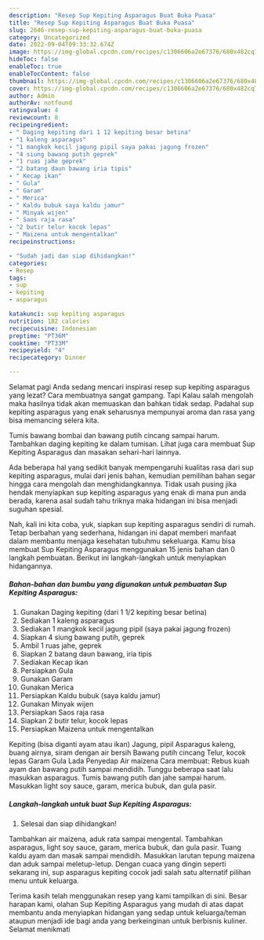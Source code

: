 ```yaml
---
description: "Resep Sup Kepiting Asparagus Buat Buka Puasa"
title: "Resep Sup Kepiting Asparagus Buat Buka Puasa"
slug: 2646-resep-sup-kepiting-asparagus-buat-buka-puasa
category: Uncategorized
date: 2022-09-04T09:33:32.674Z
image: https://img-global.cpcdn.com/recipes/c1306606a2e67376/680x482cq70/sup-kepiting-asparagus-foto-resep-utama.jpg
hideToc: false
enableToc: true
enableTocContent: false
thumbnail: https://img-global.cpcdn.com/recipes/c1306606a2e67376/680x482cq70/sup-kepiting-asparagus-foto-resep-utama.jpg
cover: https://img-global.cpcdn.com/recipes/c1306606a2e67376/680x482cq70/sup-kepiting-asparagus-foto-resep-utama.jpg
author: Admin
authorAv: notfound
ratingvalue: 4
reviewcount: 8
recipeingredient:
- " Daging kepiting dari 1 12 kepiting besar betina"
- "1 kaleng asparagus"
- "1 mangkok kecil jagung pipil saya pakai jagung frozen"
- "4 siung bawang putih geprek"
- "1 ruas jahe geprek"
- "2 batang daun bawang iria tipis"
- " Kecap ikan"
- " Gula"
- " Garam"
- " Merica"
- " Kaldu bubuk saya kaldu jamur"
- " Minyak wijen"
- " Saos raja rasa"
- "2 butir telur kocok lepas"
- " Maizena untuk mengentalkan"
recipeinstructions:

- "Sudah jadi dan siap dihidangkan!"
categories:
- Resep
tags:
- sup
- kepiting
- asparagus

katakunci: sup kepiting asparagus 
nutrition: 182 calories
recipecuisine: Indonesian
preptime: "PT36M"
cooktime: "PT33M"
recipeyield: "4"
recipecategory: Dinner

---
```



Selamat pagi Anda sedang mencari inspirasi resep sup kepiting asparagus yang lezat? Cara membuatnya sangat gampang. Tapi Kalau salah mengolah maka hasilnya tidak akan memuaskan dan bahkan tidak sedap. Padahal sup kepiting asparagus yang enak seharusnya mempunyai aroma dan rasa yang bisa memancing selera kita.


Tumis bawang bombai dan bawang putih cincang sampai harum. Tambahkan daging kepiting ke dalam tumisan. Lihat juga cara membuat Sup Kepiting Asparagus dan masakan sehari-hari lainnya.

Ada beberapa hal yang sedikit banyak mempengaruhi kualitas rasa dari sup kepiting asparagus, mulai dari jenis bahan, kemudian pemilihan bahan segar hingga cara mengolah dan menghidangkannya. Tidak usah pusing jika hendak menyiapkan sup kepiting asparagus yang enak di mana pun anda berada, karena asal sudah tahu triknya maka hidangan ini bisa menjadi suguhan spesial.


Nah, kali ini kita coba, yuk, siapkan sup kepiting asparagus sendiri di rumah. Tetap berbahan yang sederhana, hidangan ini dapat memberi manfaat dalam membantu menjaga kesehatan tubuhmu sekeluarga. Kamu bisa membuat Sup Kepiting Asparagus menggunakan 15 jenis bahan dan 0 langkah pembuatan. Berikut ini langkah-langkah untuk menyiapkan hidangannya.

<!--inarticleads1-->

##### Bahan-bahan dan bumbu yang digunakan untuk pembuatan Sup Kepiting Asparagus:

1. Gunakan  Daging kepiting (dari 1 1/2 kepiting besar betina)
1. Sediakan 1 kaleng asparagus
1. Sediakan 1 mangkok kecil jagung pipil (saya pakai jagung frozen)
1. Siapkan 4 siung bawang putih, geprek
1. Ambil 1 ruas jahe, geprek
1. Siapkan 2 batang daun bawang, iria tipis
1. Sediakan  Kecap ikan
1. Persiapkan  Gula
1. Gunakan  Garam
1. Gunakan  Merica
1. Persiapkan  Kaldu bubuk (saya kaldu jamur)
1. Gunakan  Minyak wijen
1. Persiapkan  Saos raja rasa
1. Siapkan 2 butir telur, kocok lepas
1. Persiapkan  Maizena untuk mengentalkan


Kepiting (bisa diganti ayam atau ikan) Jagung, pipil Asparagus kaleng, buang airnya, siram dengan air bersih Bawang putih cincang Telur, kocok lepas Garam Gula Lada Penyedap Air maizena Cara membuat: Rebus kuah ayam dan bawang putih sampai mendidih. Tunggu beberapa saat lalu masukkan asparagus. Tumis bawang putih dan jahe sampai harum. Masukkan light soy sauce, garam, merica bubuk, dan gula pasir. 

<!--inarticleads2-->

##### Langkah-langkah untuk buat Sup Kepiting Asparagus:


1. Selesai dan siap dihidangkan!

Tambahkan air maizena, aduk rata sampai mengental. Tambahkan asparagus, light soy sauce, garam, merica bubuk, dan gula pasir. Tuang kaldu ayam dan masak sampai mendidih. Masukkan larutan tepung maizena dan aduk sampai meletup-letup. Dengan cuaca yang dingin seperti sekarang ini, sup asparagus kepiting cocok jadi salah satu alternatif pilihan menu untuk keluarga. 

Terima kasih telah menggunakan resep yang kami tampilkan di sini. Besar harapan kami, olahan Sup Kepiting Asparagus yang mudah di atas dapat membantu anda menyiapkan hidangan yang sedap untuk keluarga/teman ataupun menjadi ide bagi anda yang berkeinginan untuk berbisnis kuliner. Selamat menikmati
